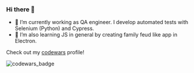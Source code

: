 ### Hi there 👋
- 🔭 I’m currently working as QA engineer. I develop automated tests with Selenium (Python) and Cypress.
- 🌱 I’m also learning JS in general by creating family feud like app in Electron.

Check out my [codewars](https://www.codewars.com/users/Krupenz) profile!

![codewars_badge](https://www.codewars.com/users/Krupenz/badges/large)

